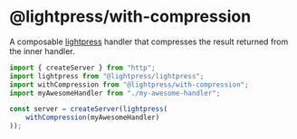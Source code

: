 # @lightpress/with-compression

A composable [lightpress](https://github.com/lunsdorf/lightpress) handler that compresses the result returned from the inner handler.

```js
import { createServer } from "http";
import lightpress from "@lightpress/lightpress";
import withCompression from "@lightpress/with-compression";
import myAwesomeHandler from "./my-awesome-handler";

const server = createServer(lightpress(
    withCompression(myAwesomeHandler)
));
```
